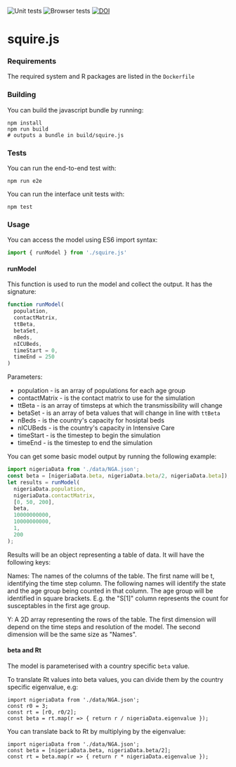 ![Unit tests](https://github.com/mrc-ide/squire_js/workflows/test/badge.svg?branch=master)
![Browser tests](https://github.com/mrc-ide/squire_js/workflows/e2e/badge.svg?branch=master)
[![DOI](https://zenodo.org/badge/255333455.svg)](https://zenodo.org/badge/latestdoi/255333455)

# squire.js

### Requirements

The required system and R packages are listed in the `Dockerfile`

### Building

You can build the javascript bundle by running:

```
npm install
npm run build
# outputs a bundle in build/squire.js
```

### Tests

You can run the end-to-end test with:

```
npm run e2e
```

You can run the interface unit tests with:

```
npm test
```

### Usage

You can access the model using ES6 import syntax:

```js
import { runModel } from './squire.js'
```

#### runModel

This function is used to run the model and collect the output. It has the
signature:

```js
function runModel(
  population,
  contactMatrix,
  ttBeta,
  betaSet,
  nBeds,
  nICUBeds,
  timeStart = 0,
  timeEnd = 250
)
```

Parameters:

 * population - is an array of populations for each age group
 * contactMatrix - is the contact matrix to use for the simulation
 * ttBeta - is an array of timsteps at which the transmissibility will change
 * betaSet - is an array of beta values that will change in line with `ttBeta`
 * nBeds - is the country's capacity for hosiptal beds
 * nICUBeds - is the country's capacity in Intensive Care
 * timeStart - is the timestep to begin the simulation
 * timeEnd - is the timestep to end the simulation

You can get some basic model output by running the following example:

```js
import nigeriaData from './data/NGA.json';
const beta = [nigeriaData.beta, nigeriaData.beta/2, nigeriaData.beta]);
let results = runModel(
  nigeriaData.population,
  nigeriaData.contactMatrix,
  [0, 50, 200],
  beta,
  10000000000,
  10000000000,
  1,
  200
);
```

Results will be an object representing a table of data. It will have the following keys:

Names: The names of the columns of the table. The first name will be t, identifying the time step column. The following names will identify the state and the age group being counted in that column. The age group will be identified in square brackets. E.g. the "S[1]" column represents the count for susceptables in the first age group.

Y: A 2D array representing the rows of the table. The first dimension will depend on the time steps and resolution of the model. The second dimension will be the same size as "Names".

#### beta and Rt

The model is parameterised with a country specific `beta` value.

To translate Rt values into beta values, you can divide them by the country
specific eigenvalue, e.g:

```
import nigeriaData from './data/NGA.json';
const r0 = 3;
const rt = [r0, r0/2];
const beta = rt.map(r => { return r / nigeriaData.eigenvalue });
```

You can translate back to Rt by multiplying by the eigenvalue:

```
import nigeriaData from './data/NGA.json';
const beta = [nigeriaData.beta, nigeriaData.beta/2];
const rt = beta.map(r => { return r * nigeriaData.eigenvalue });
```
